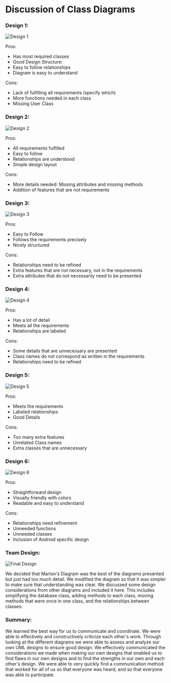 # Discussion of Class Diagrams

### Design 1:
![Design 1](./images/Design1.PNG)

Pros:
+ Has most required classes
+ Good Design Structure:
+ Easy to follow relationships
+ Diagram is easy to understand

Cons:
+ Lack of fulfilling all requirements (specify which)
+ More functions needed in each class
+ Missing User Class

### Design 2:
![Design 2](./images/Design2.PNG)

Pros:
+ All requirements fulfilled
+ Easy to follow
+ Relationships are understood
+ Simple design layout

Cons:
+ More details needed: Missing attributes and missing methods
+ Addition of features that are not requirements

### Design 3:
![Design 3](./images/Design3.PNG)

Pros:
+ Easy to Follow
+ Follows the requirements precisely
+ Nicely structured

Cons:
+ Relationships need to be refined
+ Extra features that are not necessary, not in the requirements
+ Extra attributes that do not necessarily need to be presented

### Design 4:
![Design 4](./images/Design4.PNG)

Pros:
+ Has a lot of detail
+ Meets all the requirements
+ Relationships are labeled

Cons:
+ Some details that are unnecessary are presented
+ Class names do not correspond as written in the requirements
+ Relationships need to be refined

### Design 5:
![Design 5](./images/Design5.PNG)

Pros:
+ Meets the requirements
+ Labeled relationships
+ Good Details

Cons:
+ Too many extra features
+ Unrelated Class names
+ Extra classes that are unnecessary

### Design 6:
![Design 6](./images/Design6.PNG)

Pros:
+ Straightforward design
+ Visually friendly with colors
+ Readable and easy to understand

Cons:
+ Relationships need refinement
+ Unneeded functions
+ Unneeded classes
+ Inclusion of Android specific design

### Team Design:
![Final Design](./images/DesignFinal.PNG)

We decided that Marlon&#39;s Diagram was the best of the diagrams presented but just had too much detail. We modified the diagram so that it was simpler to make sure that understanding was clear. We discussed some design considerations from other diagrams and included it here. This includes simplifying the database class, adding methods to each class, moving methods that were once in one class, and the relationships between classes.

### Summary:

We learned the best way for us to communicate and coordinate. We were able to effectively and constructively criticize each other&#39;s work. Through looking at the different diagrams we were able to assess and analyze our own UML designs to ensure good design. We effectively communicated the considerations we made when making our own designs that enabled us to find flaws in our own designs and to find the strengths in our own and each other&#39;s design. We were able to very quickly find a communication method that worked for all of us so that everyone was heard, and so that everyone was able to participate.